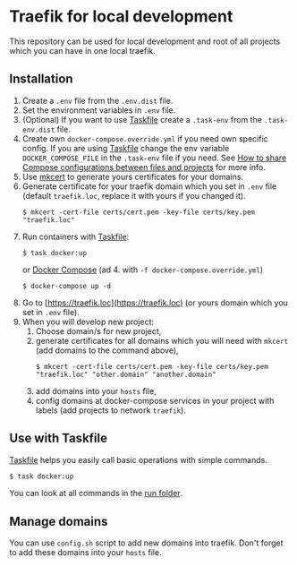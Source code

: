 # Traefik for local development

This repository can be used for local development and root of all projects which you can have in one local traefik.

## Installation

1. Create a `.env` file from the `.env.dist` file.
2. Set the environment variables in `.env` file.
3. (Optional) If you want to use [Taskfile](https://taskfile.dev/) create a `.task-env`
   from the `.task-env.dist` file.
4. Create own `docker-compose.override.yml` if you need own specific config. If you
   are using [Taskfile](https://taskfile.dev/) change the env variable `DOCKER_COMPOSE_FILE`
   in the `.task-env` file if you need. See
   [How to share Compose configurations between files and projects](https://docs.docker.com/compose/extends)
   for more info.
5. Use [mkcert](https://github.com/FiloSottile/mkcert) to generate yours certificates for your domains.
6. Generate certificate for your traefik domain which you set in `.env` file (default `traefik.loc`, replace it with 
   yours if you changed it).
   ```shell
   $ mkcert -cert-file certs/cert.pem -key-file certs/key.pem "traefik.loc"
   ```
7. Run containers with [Taskfile](https://taskfile.dev/):
   ```shell
   $ task docker:up
   ```
   or [Docker Compose](https://docs.docker.com/compose) (ad 4. with `-f docker-compose.override.yml`)
   ```shell
   $ docker-compose up -d
   ```
8. Go to [https://traefik.loc](https://traefik.loc) (or yours domain which you set in `.env` file).
9. When you will develop new project:
   1. Choose domain/s for new project,
   2. generate certificates for all domains which you will need with `mkcert` (add domains to the command above),
      ```shell
      $ mkcert -cert-file certs/cert.pem -key-file certs/key.pem "traefik.loc" "other.domain" "another.domain"
      ```
   4. add domains into your `hosts` file,
   5. config domains at docker-compose services in your project with labels (add projects to network `traefik`).

## Use with Taskfile

[Taskfile](https://taskfile.dev) helps you easily call basic operations with simple commands.

   ```sh
   $ task docker:up
   ```

You can look at all commands in the [run folder](./run).

## Manage domains

You can use `config.sh` script to add new domains into traefik. Don't forget to add these domains into your `hosts` file.
